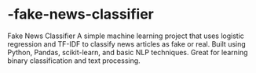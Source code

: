 # -fake-news-classifier
Fake News Classifier A simple machine learning project that uses logistic regression and TF-IDF to classify news articles as fake or real. Built using Python, Pandas, scikit-learn, and basic NLP techniques. Great for learning binary classification and text processing.
